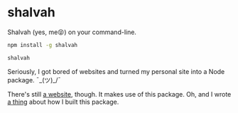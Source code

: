 # shalvah

Shalvah (yes, me😝) on your command-line.

```bash
npm install -g shalvah

shalvah
```

Seriously, I got bored of websites and turned my personal site into a Node package. ¯\_(ツ)_/¯

There's still [a website](http://shalvah.me), though. It makes use of this package. Oh, and I wrote [a thing](https://dev.to/shalvah/i-had-nothing-better-to-do-so-i-made-my-website-into-an-npm-package-heres-how-4g4b-temp-slug-1956712) about how I built this package.
